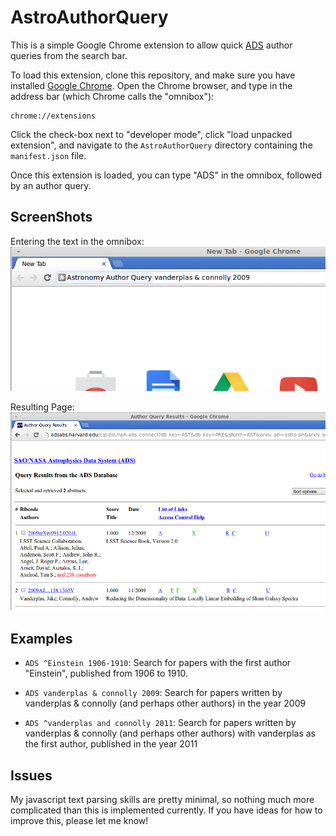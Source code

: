 AstroAuthorQuery
================

This is a simple Google Chrome extension to allow quick
[ADS](http://adsabs.harvard.edu/abstract_service.html) author
queries from the search bar.

To load this extension, clone this repository, and make sure you have
installed [Google Chrome](https://www.google.com/intl/en/chrome/browser/).
Open the Chrome browser, and type in the address bar (which Chrome calls
the "omnibox"):
```
chrome://extensions
```
Click the check-box next to "developer mode", click "load unpacked extension",
and navigate to the ``AstroAuthorQuery`` directory containing the
``manifest.json`` file.

Once this extension is loaded, you can type "ADS" in the omnibox, followed
by an author query.

ScreenShots
-----------
Entering the text in the omnibox:
![Entering Text](Screenshot-1.png)

Resulting Page:
![Resulting Page](Screenshot-2.png)

Examples
--------

- ``ADS ^Einstein 1906-1910``: Search for papers with the first author "Einstein", published from 1906 to 1910.

- ``ADS vanderplas & connolly 2009``: Search for papers written by vanderplas & connolly (and perhaps other authors) in the year 2009

- ``ADS ^vanderplas and connolly 2011``: Search for papers written by vanderplas & connolly (and perhaps other authors) with vanderplas as the first author, published in the year 2011

Issues
------
My javascript text parsing skills are pretty minimal, so nothing much more
complicated than this is implemented currently.  If you have ideas for how
to improve this, please let me know!
